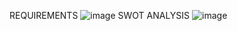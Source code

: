 REQUIREMENTS
![image](https://user-images.githubusercontent.com/90392446/161011718-1d555c0b-5fdc-42cf-aa4c-e2b20093c50f.png)
SWOT ANALYSIS
![image](https://user-images.githubusercontent.com/90392446/161011807-0c3ee7dd-5265-4374-9c29-d8c4a1071f55.png)


